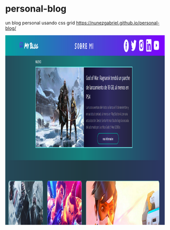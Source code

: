 # personal-blog
un blog personal usando css grid
https://nunezgabriel.github.io/personal-blog/

<img src="./assets/img/imgpage.png" alt="img" width="100%" height="600px" />
